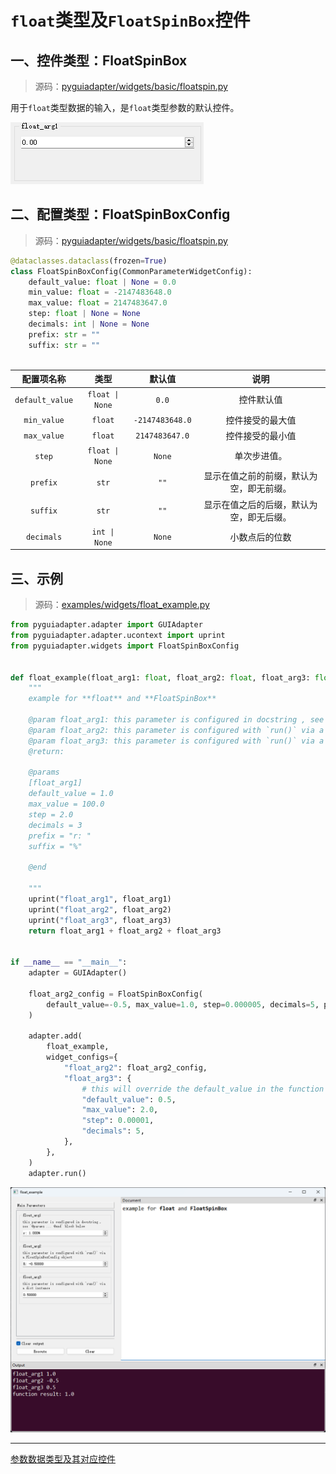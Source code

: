 # `float`类型及`FloatSpinBox`控件

## 一、控件类型：FloatSpinBox

> 源码：[pyguiadapter/widgets/basic/floatspin.py]()

用于`float`类型数据的输入，是`float`类型参数的默认控件。

![](../images/floatspin.png)

## 二、配置类型：FloatSpinBoxConfig

> 源码：[pyguiadapter/widgets/basic/floatspin.py]() 

```py
@dataclasses.dataclass(frozen=True)
class FloatSpinBoxConfig(CommonParameterWidgetConfig):
    default_value: float | None = 0.0
    min_value: float = -2147483648.0
    max_value: float = 2147483647.0
    step: float | None = None
    decimals: int | None = None
    prefix: str = ""
    suffix: str = ""
    
```

|   配置项名称    |      类型       |     默认值      |                   说明                   |
| :-------------: | :-------------: | :-------------: | :--------------------------------------: |
| `default_value` | `float \| None` |      `0.0`      |                控件默认值                |
|   `min_value`   |     `float`     | `-2147483648.0` |             控件接受的最大值             |
|   `max_value`   |     `float`     | `2147483647.0`  |             控件接受的最小值             |
|     `step`      | `float \| None` |     `None`      |               单次步进值。               |
|    `prefix`     |      `str`      |      `""`       | 显示在值之前的前缀，默认为空，即无前缀。 |
|    `suffix`     |      `str`      |      `""`       | 显示在值之后的后缀，默认为空，即无后缀。 |
|   `decimals`    |  `int \| None`  |     `None`      |              小数点后的位数              |



## 三、示例

> 源码：[examples/widgets/float_example.py]()



```python
from pyguiadapter.adapter import GUIAdapter
from pyguiadapter.adapter.ucontext import uprint
from pyguiadapter.widgets import FloatSpinBoxConfig


def float_example(float_arg1: float, float_arg2: float, float_arg3: float = 3.14):
    """
    example for **float** and **FloatSpinBox**

    @param float_arg1: this parameter is configured in docstring , see `@params ... @end` block below
    @param float_arg2: this parameter is configured with `run()` via a FloatSpinBoxConfig object
    @param float_arg3: this parameter is configured with `run()` via a dict instance
    @return:

    @params
    [float_arg1]
    default_value = 1.0
    max_value = 100.0
    step = 2.0
    decimals = 3
    prefix = "r: "
    suffix = "%"

    @end

    """
    uprint("float_arg1", float_arg1)
    uprint("float_arg2", float_arg2)
    uprint("float_arg3", float_arg3)
    return float_arg1 + float_arg2 + float_arg3


if __name__ == "__main__":
    adapter = GUIAdapter()

    float_arg2_config = FloatSpinBoxConfig(
        default_value=-0.5, max_value=1.0, step=0.000005, decimals=5, prefix="R: "
    )

    adapter.add(
        float_example,
        widget_configs={
            "float_arg2": float_arg2_config,
            "float_arg3": {
                # this will override the default_value in the function signature
                "default_value": 0.5,
                "max_value": 2.0,
                "step": 0.00001,
                "decimals": 5,
            },
        },
    )
    adapter.run()

```

<img src="../images/Float_example.png" />



---

[参数数据类型及其对应控件](widgets/types_and_widgets.md)

